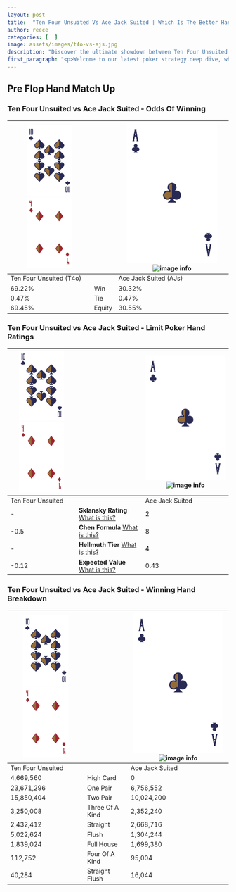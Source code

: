 ```yaml
---
layout: post
title:  "Ten Four Unsuited Vs Ace Jack Suited | Which Is The Better Hand In Poker? A Complete Guide"
author: reece
categories: [  ]
image: assets/images/t4o-vs-ajs.jpg
description: "Discover the ultimate showdown between Ten Four Unsuited and Ace Jack Suited in poker! Uncover the odds, strategies, and scenarios where one hand triumphs over the other. Get ready to up your poker game with this thrilling analysis."
first_paragraph: "<p>Welcome to our latest poker strategy deep dive, where we're pitting two distinct hands against each other in a high-stakes showdown: Ten Four Unsuited vs Ace Jack Suited.</p><p>In the dynamic world of poker, every decision counts, and knowing which hand holds the upper hand is key to your success at the table.</p><p>In this article, we'll dissect these two hands, explore the scenarios where one dominates the other, and equip you with the knowledge to make strategic choices that can tip the odds in your favor.</p><p>Get ready to unravel the intriguing dynamics of these poker hands and elevate your game to new heights.</p>"
---
```




[comment]: # (sp0)

## Pre Flop Hand Match Up

<div class="table hand-ratings" markdown="1"> 



### Ten Four Unsuited vs Ace Jack Suited - Odds Of Winning


    
| ![image info](assets/images/hand1/T.png) ![image info](assets/images/hand1/4o.png) |  | ![image info](assets/images/hand2/A.png) ![image info](assets/images/hand2/Js.png) |
| -------- | -------- | -------- |
| Ten Four Unsuited (T4o) |  | Ace Jack Suited (AJs) |
| 69.22% | Win | 30.32% |
| 0.47% | Tie | 0.47% |
| 69.45% | Equity | 30.55% |




[comment]: # (sp1)



### Ten Four Unsuited vs Ace Jack Suited - Limit Poker Hand Ratings


    
| ![image info](assets/images/hand1/T.png) ![image info](assets/images/hand1/4o.png) |  | ![image info](assets/images/hand2/A.png) ![image info](assets/images/hand2/Js.png) |
| -------- | -------- | -------- |
| Ten Four Unsuited |  | Ace Jack Suited |
| - | **Sklansky Rating** [What is this?](/sklansky-rating-explained) | 2 |
| -0.5 | **Chen Formula** [What is this?](/chen-formula-explained) | 8 |
| - | **Hellmuth Tier** [What is this?](/Hellmuth-tier-explained) | 4 |
| -0.12 | **Expected Value** [What is this?](/expected-value-explained) | 0.43 |




[comment]: # (sp2)



### Ten Four Unsuited vs Ace Jack Suited - Winning Hand Breakdown


    
| ![image info](assets/images/hand1/T.png) ![image info](assets/images/hand1/4o.png) |  | ![image info](assets/images/hand2/A.png) ![image info](assets/images/hand2/Js.png) |
| -------- | -------- | -------- |
| Ten Four Unsuited |  | Ace Jack Suited |
| 4,669,560 | High Card | 0 |
| 23,671,296 | One Pair | 6,756,552 |
| 15,850,404 | Two Pair | 10,024,200 |
| 3,250,008 | Three Of A Kind | 2,352,240 |
| 2,432,412 | Straight | 2,668,716 |
| 5,022,624 | Flush | 1,304,244 |
| 1,839,024 | Full House | 1,699,380 |
| 112,752 | Four Of A Kind | 95,004 |
| 40,284 | Straight Flush | 16,044 |




[comment]: # (sp3)



</div>

[comment]: # (sp4)



[comment]: # (sp5)

